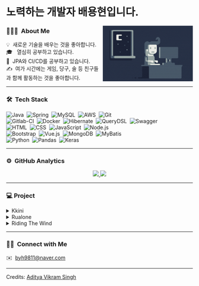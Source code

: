 <!-- ![header](https://capsule-render.vercel.app/api?type=Soft&theme=tokyonight&height=120&section=header&text=Backend%20Dev%20Bae&fontSize=70&animation=twinkling&stroke=00FF00) -->
# 노력하는 개발자 배용현입니다.

<img alt="Night Coding" src="https://raw.githubusercontent.com/AVS1508/AVS1508/master/assets/Night-Coding.gif" align="right" height='150' />

### 👨🏻‍💻 &nbsp;About Me

💡 &nbsp;새로운 기술을 배우는 것을 좋아합니다.\
🎓 &nbsp; 열심히 공부하고 있습니다.\
🌱 &nbsp;JPA와 CI/CD를 공부하고 있습니다.\
✍️ &nbsp;여가 시간에는 게임, 당구, 술 등 친구들과 함께 활동하는 것을 좋아합니다.

<hr>

### 🛠 &nbsp;Tech Stack
![Java](https://img.shields.io/badge/-Java-05122A?style=flat&logo=Java)&nbsp;
![Spring](https://img.shields.io/badge/-Spring-05122A?style=flat&logo=Spring)&nbsp;
![MySQL](https://img.shields.io/badge/-MySQL-05122A?style=flat&logo=mysql)&nbsp;
![AWS](https://img.shields.io/badge/-AWS-05122A?style=flat&logo=amazon-aws)&nbsp;
![Git](https://img.shields.io/badge/-Git-05122A?style=flat&logo=git)&nbsp;\
![Gitlab-CI](https://img.shields.io/badge/-Gitlab_CI-05122A?style=flat&logo=gitlab)&nbsp;
![Docker](https://img.shields.io/badge/-Docker-05122A?style=flat&logo=docker)&nbsp;
![Hibernate](https://img.shields.io/badge/-Hibernate-05122A?style=flat&logo=Hibernate)&nbsp;
![QueryDSL](https://img.shields.io/badge/-QueryDSL-05122A?style=flat&logo=QueryDSL)&nbsp;
![Swagger](https://img.shields.io/badge/-Swagger-05122A?style=flat&logo=Swagger)&nbsp;\
![HTML](https://img.shields.io/badge/-HTML-05122A?style=flat&logo=HTML5)&nbsp;
![CSS](https://img.shields.io/badge/-CSS-05122A?style=flat&logo=CSS3&logoColor=1572B6)&nbsp;
![JavaScript](https://img.shields.io/badge/-JavaScript-05122A?style=flat&logo=javascript)&nbsp;
![Node.js](https://img.shields.io/badge/-Node.js-05122A?style=flat&logo=node.js)\
![Bootstrap](https://img.shields.io/badge/-Bootstrap-05122A?style=flat&logo=bootstrap&logoColor=563D7C)&nbsp;
![Vue.js](https://img.shields.io/badge/-Vue.js-05122A?style=flat&logo=Vue.js)&nbsp;
![MongoDB](https://img.shields.io/badge/-MongoDB-05122A?style=flat&logo=mongodb)&nbsp;
![MyBatis](https://img.shields.io/badge/-MyBatis-05122A?style=flat&logo=MyBatis)&nbsp;\
![Python](https://img.shields.io/badge/-Python-05122A?style=flat&logo=python)&nbsp;
![Pandas](https://img.shields.io/badge/-Pandas-05122A?style=flat&logo=Pandas)&nbsp;
![Keras](https://img.shields.io/badge/-Keras-05122A?style=flat&logo=Keras)&nbsp;

<hr>

### ⚙️ &nbsp;GitHub Analytics

<p align="center">
<a href="https://github.com/byh9811">
  <img height="180em" src="https://github-readme-stats.vercel.app/api?username=byh9811&show_icons=true&theme=algolia&include_all_commits=true&count_private=true"/>
  <img height="180em" src="http://mazassumnida.wtf/api/v2/generate_badge?boj=byh9811"/>
</a>
</p>

<hr>

### 💻&nbsp;Project
<details>
  <summary>Kkini</summary>

#### 프로젝트 개요
> https://github.com/byh9811/Kkini<br>
> 프로젝트 서비스

#### 맡은 역할
> backend - recipe 엔티티 및 post 엔티티 조회 관련 개발<br>
> infra - AWS 환경 배포 및 자동화

#### 주요 기술
> ![Spring](https://img.shields.io/badge/-Spring-05122A?style=flat&logo=Spring)&nbsp;
> ![Gitlab-CI](https://img.shields.io/badge/-Gitlab_CI-05122A?style=flat&logo=gitlab)&nbsp;
> ![Hibernate](https://img.shields.io/badge/-Hibernate-05122A?style=flat&logo=hibernate)&nbsp;
</details>

<details>
  <summary>Rualone</summary>

#### 프로젝트 개요
> https://github.com/Lets-Travel-Well<br>
> 여행지 검색, 동행 구하기 서비스

#### 맡은 역할
> batch - 배치 서버 개발<br>
> backend - 프로필 이미지 관련 기능 개발

#### 주요 기술
> ![Spring](https://img.shields.io/badge/-Spring-05122A?style=flat&logo=Spring)&nbsp;
> ![Hibernate](https://img.shields.io/badge/-Hibernate-05122A?style=flat&logo=hibernate)&nbsp;
</details>

<details>
  <summary>Riding The Wind</summary>

#### 프로젝트 개요
> https://github.com/zzckckck3/ridingthewind/tree/4team-main<br>
> 여행지 검색, 계획 수립 서비스

#### 맡은 역할
> 게시판 관련 기능 개발<br>
> 댓글 관련 기능 개발

#### 주요 기술
> ![Spring](https://img.shields.io/badge/-Spring-05122A?style=flat&logo=Spring)&nbsp;
> ![MyBatis](https://img.shields.io/badge/-MyBatis-05122A?style=flat&logo=MyBatis)&nbsp;
> ![Vue.js](https://img.shields.io/badge/-Vue.js-05122A?style=flat&logo=Vue.js)&nbsp;
</details>

<hr>

### 🤝🏻 &nbsp;Connect with Me

✉️ &nbsp;byh9811@naver.com

<hr>

Credits: [Aditya Vikram Singh](https://github.com/AVS1508)
